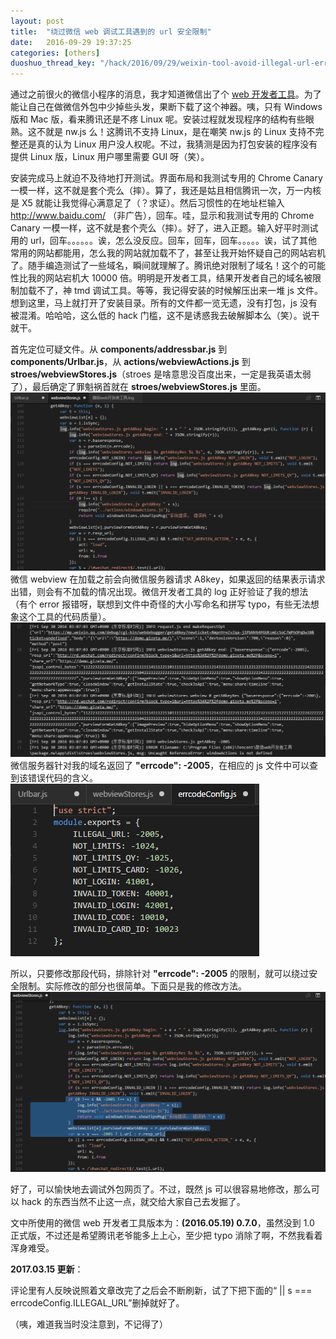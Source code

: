 ```yaml
---
layout: post
title:  "绕过微信 web 调试工具遇到的 url 安全限制"
date:   2016-09-29 19:37:25
categories: [others]
duoshuo_thread_key: "/hack/2016/09/29/weixin-tool-avoid-illegal-url-error"
---
```

通过之前很火的微信小程序的消息，我才知道微信出了个 [web 开发者工具](https://mp.weixin.qq.com/wiki?t=resource/res_main&id=mp1455784140)。为了能让自己在做微信外包中少掉些头发，果断下载了这个神器。咦，只有 Windows 版和 Mac 版，看来腾讯还是不疼 Linux 呢。安装过程就发现程序的结构有些眼熟。这不就是 nw.js 么！这腾讯不支持 Linux，是在嘲笑 nw.js 的 Linux 支持不完整还是真的认为 Linux 用户没人权呢。不过，我猜测是因为打包安装的程序没有提供 Linux 版，Linux 用户哪里需要 GUI 呀（笑）。

安装完成马上就迫不及待地打开测试。界面布局和我测试专用的 Chrome Canary 一模一样，这不就是套个壳么（摔）。算了，我还是姑且相信腾讯一次，万一内核是 X5 就能让我觉得心满意足了（？求证）。然后习惯性的在地址栏输入 http://www.baidu.com/ （非广告），回车。哇，显示和我测试专用的 Chrome Canary 一模一样，这不就是套个壳么（摔）。好了，进入正题。输入好平时测试用的 url，回车。。。。。。诶，怎么没反应。回车，回车，回车。。。。。诶，试了其他常用的网站都能用，怎么我的网站就加载不了，甚至让我开始怀疑自己的网站宕机了。随手编造测试了一些域名，瞬间就理解了。腾讯绝对限制了域名！这个的可能性比我的网站宕机大 10000 倍。明明是开发者工具，结果开发者自己的域名被限制加载不了，神 tmd 调试工具。等等，我记得安装的时候解压出来一堆 js 文件。想到这里，马上就打开了安装目录。所有的文件都一览无遗，没有打包，js 没有被混淆。哈哈哈，这么低的 hack 门槛，这不是诱惑我去破解脚本么（笑）。说干就干。

首先定位可疑文件。从 **components/addressbar.js** 到 **components/Urlbar.js**，从 **actions/webviewActions.js** 到 **stroes/webviewStores.js**（stroes 是啥意思没百度出来，一定是我英语太弱了），最后确定了罪魁祸首就在 **stroes/webviewStores.js** 里面。
![webviewStores.js](/upload/2016/09/30/20160930014981.png)
微信 webview 在加载之前会向微信服务器请求 A8key，如果返回的结果表示请求出错，则会有不加载的情况出现。微信开发者工具的 log 正好验证了我的想法（有个 error 报错呀，联想到文件中奇怪的大小写命名和拼写 typo，有些无法想象这个工具的代码质量）。
![微信web开发者工具.log](/upload/2016/09/30/20160930015476.png)
微信服务器针对我的域名返回了 **"errcode": -2005**，在相应的 js 文件中可以查到该错误代码的含义。
![errcodeConfig.js](/upload/2016/09/30/20160930015682.png)

所以，只要修改那段代码，排除针对 **"errcode": -2005** 的限制，就可以绕过安全限制。实际修改的部分也很简单。下面只是我的修改方法。
![改后webviewStores.js](/upload/2016/09/30/20160930016027.png)

好了，可以愉快地去调试外包网页了。不过，既然 js 可以很容易地修改，那么可以 hack 的东西当然不止这一点，就交给大家自己去发掘了。

文中所使用的微信 web 开发者工具版本为：**(2016.05.19) 0.7.0**，虽然没到 1.0 正式版，不过还是希望腾讯老爷能多上上心，至少把 typo 消除了啊，不然我看着浑身难受。

__2017.03.15 更新__：

评论里有人反映说照着文章改完了之后会不断刷新，试了下把下面的“ \|\| s === errcodeConfig.ILLEGAL_URL”删掉就好了。

（咦，难道我当时没注意到，不记得了）
